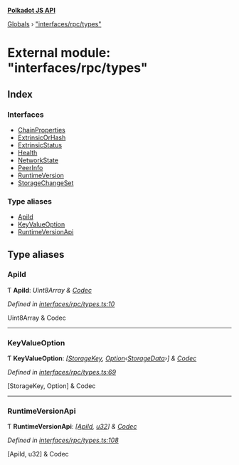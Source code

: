 **[Polkadot JS API](../README.md)**

[Globals](../globals.md) › ["interfaces/rpc/types"](_interfaces_rpc_types_.md)

# External module: "interfaces/rpc/types"

## Index

### Interfaces

* [ChainProperties](../interfaces/_interfaces_rpc_types_.chainproperties.md)
* [ExtrinsicOrHash](../interfaces/_interfaces_rpc_types_.extrinsicorhash.md)
* [ExtrinsicStatus](../interfaces/_interfaces_rpc_types_.extrinsicstatus.md)
* [Health](../interfaces/_interfaces_rpc_types_.health.md)
* [NetworkState](../interfaces/_interfaces_rpc_types_.networkstate.md)
* [PeerInfo](../interfaces/_interfaces_rpc_types_.peerinfo.md)
* [RuntimeVersion](../interfaces/_interfaces_rpc_types_.runtimeversion.md)
* [StorageChangeSet](../interfaces/_interfaces_rpc_types_.storagechangeset.md)

### Type aliases

* [ApiId](_interfaces_rpc_types_.md#apiid)
* [KeyValueOption](_interfaces_rpc_types_.md#keyvalueoption)
* [RuntimeVersionApi](_interfaces_rpc_types_.md#runtimeversionapi)

## Type aliases

###  ApiId

Ƭ **ApiId**: *Uint8Array & [Codec](../interfaces/_types_.codec.md)*

*Defined in [interfaces/rpc/types.ts:10](https://github.com/polkadot-js/api/blob/3e3d036/packages/types/src/interfaces/rpc/types.ts#L10)*

Uint8Array & Codec

___

###  KeyValueOption

Ƭ **KeyValueOption**: *[[StorageKey](../classes/_primitive_storagekey_.storagekey.md), [Option](../classes/_codec_option_.option.md)‹[StorageData](../classes/_primitive_storagedata_.storagedata.md)›] & [Codec](../interfaces/_types_.codec.md)*

*Defined in [interfaces/rpc/types.ts:69](https://github.com/polkadot-js/api/blob/3e3d036/packages/types/src/interfaces/rpc/types.ts#L69)*

[StorageKey, Option<StorageData>] & Codec

___

###  RuntimeVersionApi

Ƭ **RuntimeVersionApi**: *[[ApiId](_interfaces_rpc_types_.md#apiid), [u32](../interfaces/_interfaceregistry_.interfaceregistry.md#u32)] & [Codec](../interfaces/_types_.codec.md)*

*Defined in [interfaces/rpc/types.ts:108](https://github.com/polkadot-js/api/blob/3e3d036/packages/types/src/interfaces/rpc/types.ts#L108)*

[ApiId, u32] & Codec